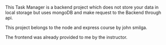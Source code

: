 This Task Manager is a backend project which does not store your data in local storage but uses mongoDB and make request to the Backend through api.

This project belongs to the node and express course by john smilga.

The frontend was already provided to me by the instructor.
